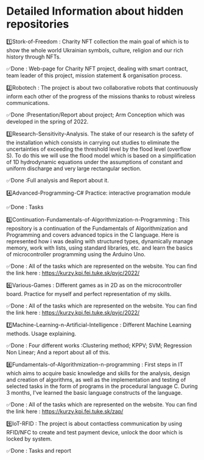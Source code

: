 # Detailed Information about hidden repositories


1️⃣Stork-of-Freedom : Charity NFT collection the main goal of which is to show the whole world Ukrainian symbols, culture, religion and our rich history through NFTs.

✅Done : Web-page for Charity NFT project, dealing with smart contract, team leader of this project, mission statement & organisation process.

2️⃣Robotech : The project is about two collaborative robots that continuously inform each other of the progress of the missions thanks to robust wireless communications.

✅Done :Presentation/Report about project; Arm Conception which was developed in the spring of 2022.

3️⃣Research-Sensitivity-Analysis. The stake of our research is the safety of the installation which consists in carrying out studies to eliminate the uncertainties of exceeding the threshold level by the flood level (overflow S). To do this we will use the flood model which is based on a simplification of 1D hydrodynamic equations under the assumptions of constant and uniform discharge and very large rectangular section.

✅Done :Full analysis and Report about it.

4️⃣Advanced-Programming-C# Practice: interactive programation module

✅Done : Tasks 

5️⃣Continuation-Fundamentals-of-Algorithmization-n-Programming : This repository is a continuation of the Fundamentals of Algorithmization and Programming and covers advanced topics in the C language. Here is represented how i was dealing with structured types, dynamically manage memory, work with lists, using standard libraries, etc. and learn the basics of microcontroller programming using the Arduino Uno.

✅Done : All of the tasks which are represented on the website. You can find the link here : https://kurzy.kpi.fei.tuke.sk/pvjc/2022/

6️⃣Various-Games : Different games as in 2D as on the microcontroller board. Practice for myself and perfect representation of my skills.

✅Done : All of the tasks which are represented on the website. You can find the link here : https://kurzy.kpi.fei.tuke.sk/pvjc/2022/

7️⃣Machine-Learning-n-Artificial-Intelligence : Different Machine Learning methods. Usage explaining.

✅Done : Four different works :Clustering method; KPPV; SVM; Regression Non Linear; And a report about all of this.

8️⃣Fundamentals-of-Algorithmization-n-programming : First steps in IT which aims to acquire basic knowledge and skills for the analysis, design and creation of algorithms, as well as the implementation and testing of selected tasks in the form of programs in the procedural language C. During 3 months, I've learned the basic language constructs of the language.

✅Done : All of the tasks which are represented on the website. You can find the link here : https://kurzy.kpi.fei.tuke.sk/zap/

9️⃣IoT-RFID : The project is about contactless communication by using RFID/NFC to create and test payment device, unlock the door which is locked by system.

✅Done : Tasks and report
